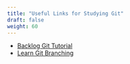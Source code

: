 ```yaml
---
title: "Useful Links for Studying Git"
draft: false
weight: 60
---
```

- [Backlog Git Tutorial](https://backlog.com/git-tutorial/ )
- [Learn Git Branching](https://learngitbranching.js.org/)
